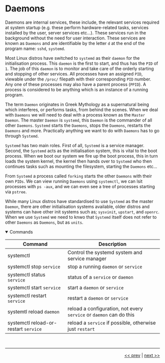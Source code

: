 # Daemons

Daemons are internal services, these include, the relevant services required at system startup (e.g. these perform hardware-related tasks, services installed by the user, server services etc...). These services run in the background without the need for user interaction. These services are known as `Daemons` and are identifiable by the letter `d` at the end of the program name: `sshd`, `systemd`.

Most Linux distros have switched to `systemd` as their `daemon` for the initialisation process. This `daemon` is the first to start, and thus has the `PID` of `1`. The job of this `daemon` is to monitor and take care of the orderly starting and stopping of other services. All processes have an assigned `PID`, viewable under the `/proc/` filepath with their corresponding `PID` number. Any one of these processes may also have a parent process (`PPID`). A process is considered to be anything which is an instance of a running program.

The term `Daemon` originates in Greek Mythology as a supernatural being which interferes, or performs tasks, from behind the scenes. When we deal with `Daemons` we will need to deal with  a process known as the `Master Daemon`. The master `Daemon` is `systemd`, this `Daemon` is the commander of all other `Daemons`. `Systemd` starts the `Daemons`, stops the `Daemons`, restarts the `Daemons` and more. Practically anything we want to do with `Daemons` has to go through `Systemd`.

`Systemd` has two main roles. First of all, `Systemd` is a service manager. Second, the `Systemd` acts as the initialisation system, this is vital to the boot process. When we boot our system we fire up the boot process, this in turn loads the system kernel, the kernel then hands over to `Systemd` who then continues tasks such as mounting the filesystem, starting the `Daemons` etc...

From `Systemd` a process called `forking` starts the other `Daemons` with their own `PIDs`. We can view running `Daemons` using `systemctl`, we can lsit processes with `ps -aux`, and we can even see a tree of processes starting via `pstree`.

While many Linux distros have standardised to use `Systemd` as the master `Daemon`, there are other initialisation systems available, older distros and systems can have other init systems such as; `sysvinit`, `upstart`, and `openrc`. When we use `Systemd` we need to knwo that `Systemd` itself does not refer to other `Daemons` as `Daemons`, but as `units`.

<details open>
<summary>Commands</summary>

<div align="center">

| Command | Description |
| --- | --- |
| systemctl | Control the systemd system and service manager |
| systemctl stop `service` | stop a running `daemon` or `service` |
| systemctl status `service` | status of a `service` or `daemon` |
| systemctl start `service` | start a `daemon` or `service`|
| systemctl restart `service` | restart a `daemon` or `service` |
 systemtl reload `daemon` | reload a configuration, not every `service` or `daemon` can do this |
 | systemctl reload-or-restart `service` | reload a `service` if possible, otherwise just `restart` |

</div>

</details>

<br />

___

<div align="right">

[<< prev](./11_packageManagement.md) | [next >>](./12_daemons.md)
</div>